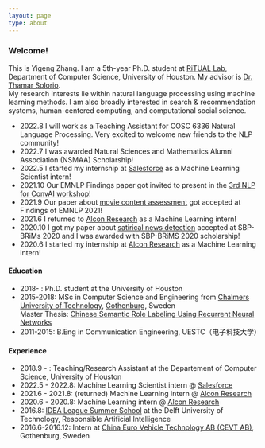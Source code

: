 ```yaml
---
layout: page
type: about
---
```

### Welcome!
This is Yigeng Zhang. I am a 5th-year Ph.D. student at [RiTUAL Lab], Department of Computer Science, University of Houston. My advisor is [Dr. Thamar Solorio].  
My research interests lie within natural language processing using machine learning methods. I am also broadly interested in search & recommendation systems, human-centered computing, and computational social science.

<!-- #### News -->
<!-- <h4 style= "background:	#ADD8E6" ><i class="fa fa-newspaper-o"></i> News</h4>
- <span style="color:red">Happy Chinese New Year! 新春快乐！</span>
<hr>   -->
- 2022.8 I will work as a Teaching Assistant for COSC 6336 Natural Language Processing. Very excited to welcome new friends to the NLP community!
- 2022.7 I was awarded Natural Sciences and Mathematics Alumni Association (NSMAA) Scholarship!
- 2022.5 I started my internship at [Salesforce] as a Machine Learning Scientist intern!
- 2021.10 Our EMNLP Findings paper got invited to present in the [3rd NLP for ConvAI workshop]!
- 2021.9 Our paper about [movie content assessment] got accepted at Findings of EMNLP 2021!
- 2021.6 I returned to [Alcon Research] as a Machine Learning intern!
- 2020.10 I got my paper about [satirical news detection] accepted at SBP-BRiMs 2020 and I was awarded with SBP-BRiMS 2020 scholarship!
- 2020.6 I started my internship at [Alcon Research] as a Machine Learning intern!

[Alcon Research]: https://www.alcon.com/
[satirical news detection]: https://arxiv.org/abs/2007.02164
[movie content assessment]: https://aclanthology.org/2021.findings-emnlp.332/
[3rd NLP for ConvAI workshop]: https://sites.google.com/view/3rdnlp4convai/home
[Salesforce]: https://www.salesforce.com/


#### Education
- 2018- : Ph.D. student at the University of Houston
- 2015-2018: MSc in Computer Science and Engineering from [Chalmers University of Technology], [Gothenburg], Sweden  
  Master Thesis: [Chinese Semantic Role Labeling Using Recurrent Neural Networks]
- 2011-2015: B.Eng in Communication Engineering, UESTC（电子科技大学）

[RiTUAL Lab]:  http://ritual.uh.edu/
[Dr. Thamar Solorio]: http://solorio.uh.edu/
[Gothenburg]:https://en.wikipedia.org/wiki/Gothenburg
[Chalmers University of Technology]: http://www.chalmers.se/en/Pages/default.aspx
[Chinese Semantic Role Labeling Using Recurrent Neural Networks]: https://hdl.handle.net/20.500.12380/254899?locale=en

#### Experience

- 2018.9 - : Teaching/Research Assistant at the Departement of Computer Science, University of Houston
- 2022.5 - 2022.8: Machine Learning Scientist intern @ [Salesforce]
- 2021.6 - 2021.8: (returned) Machine Learning intern @ [Alcon Research]
- 2020.6 - 2020.8: Machine Learning intern @ [Alcon Research]
- 2016.8: [IDEA League Summer School] at the Delft University of Technology, Responsible Artificial Intelligence
- 2016.6-2016.12: Intern at [China Euro Vehicle Technology AB (CEVT AB)], Gothenburg, Sweden  

[Alcon Research]: https://www.alcon.com/
[Salesforce]: https://www.salesforce.com/
[IDEA League Summer School]: http://idealeague.org/summer-schools/
[China Euro Vehicle Technology AB (CEVT AB)]: https://www.cevt.se/

